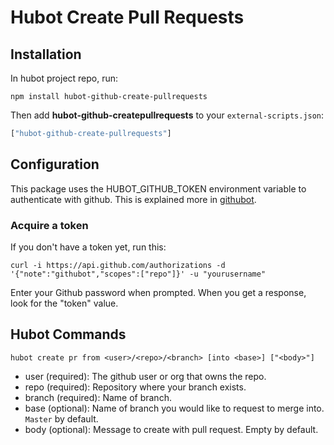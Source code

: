 # Hubot Create Pull Requests

## Installation

In hubot project repo, run:

```
npm install hubot-github-create-pullrequests
```

Then add **hubot-github-createpullrequests** to your `external-scripts.json`:

```javascript
["hubot-github-create-pullrequests"]
```

## Configuration
This package uses the HUBOT_GITHUB_TOKEN environment variable to authenticate with github. This is explained more in [githubot](https://github.com/iangreenleaf/githubot).

### Acquire a token
If you don't have a token yet, run this:

```
curl -i https://api.github.com/authorizations -d '{"note":"githubot","scopes":["repo"]}' -u "yourusername"
```

Enter your Github password when prompted. When you get a response, look for the "token" value.

## Hubot Commands
```
hubot create pr from <user>/<repo>/<branch> [into <base>] ["<body>"]
```

- user (required): The github user or org that owns the repo.
- repo (required): Repository where your branch exists.
- branch (required): Name of branch.
- base (optional): Name of branch you would like to request to merge into. `Master` by default.
- body (optional): Message to create with pull request. Empty by default.
